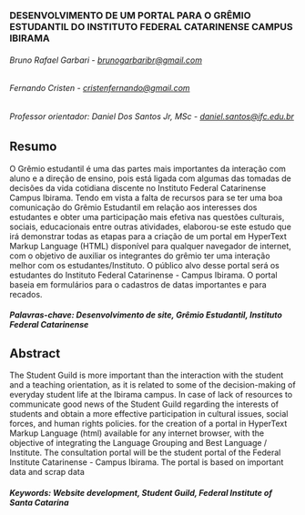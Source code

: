 ### DESENVOLVIMENTO DE UM PORTAL PARA O GRÊMIO ESTUDANTIL DO INSTITUTO FEDERAL CATARINENSE CAMPUS IBIRAMA

###### Bruno Rafael Garbari - brunogarbaribr@gmail.com
###### Fernando Cristen - cristenfernando@gmail.com
###### Professor orientador: Daniel Dos Santos Jr, MSc - daniel.santos@ifc.edu.br



## Resumo
O Grêmio estudantil é uma das partes mais importantes da interação com aluno e a direção de ensino, pois está ligada com algumas das tomadas de decisões da vida cotidiana discente no Instituto Federal Catarinense Campus Ibirama. Tendo em vista a falta de recursos para se ter uma boa comunicação do Grêmio Estudantil em relação aos interesses dos estudantes e obter uma participação mais efetiva nas questões culturais, sociais, educacionais entre outras atividades, elaborou-se este estudo que irá demonstrar todas as etapas para a criação de um portal em HyperText Markup Language (HTML) disponível para qualquer navegador de internet, com o objetivo de auxiliar os integrantes do grêmio ter uma interação melhor com os estudantes/Instituto. O público alvo desse portal será os estudantes do Instituto Federal Catarinense - Campus Ibirama. O portal baseia em formulários para o cadastros de datas importantes e para recados.
##### Palavras-chave: Desenvolvimento de site, Grêmio Estudantil, Instituto Federal Catarinense 

## Abstract

The Student Guild is more important than the interaction with the student and a teaching orientation, as it is related to some of the decision-making of everyday student life at the Ibirama campus. In case of lack of resources to communicate good news of the Student Guild regarding the interests of students and obtain a more effective participation in cultural issues, social forces, and human rights policies. for the creation of a portal in HyperText Markup Language (html) available for any internet browser, with the objective of integrating the Language Grouping and Best Language / Institute. The consultation portal will be the student portal of the Federal Institute Catarinense - Campus Ibirama. The portal is based on important data and scrap data

##### Keywords: Website development, Student Guild,  Federal Institute of Santa Catarina
